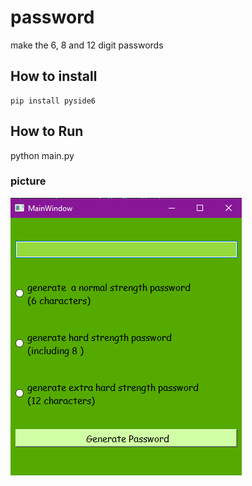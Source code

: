 # password
make the 6, 8 and 12 digit passwords 

## How to install

```
pip install pyside6

```

## How to Run
python main.py


### picture
![screen shot](password.png)
